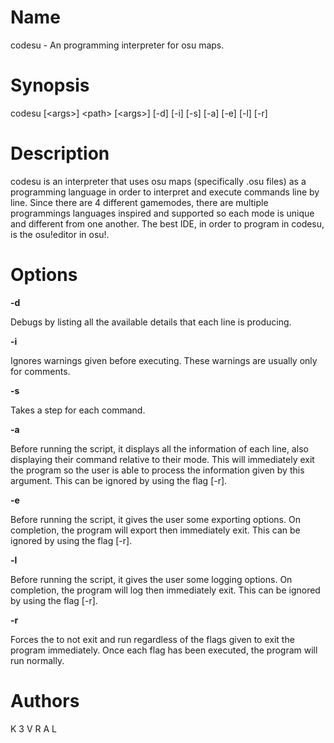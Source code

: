 # Name
codesu - An programming interpreter for osu maps.

# Synopsis
codesu [\<args>] \<path> [\<args>] [-d] [-i] [-s] [-a] [-e] [-l] [-r]

# Description
codesu is an interpreter that uses osu maps (specifically .osu files) as a programming language in order to interpret and execute commands line by line. Since there are 4 different gamemodes, there are multiple programmings languages inspired and supported so each mode is unique and different from one another. The best IDE, in order to program in codesu, is the osu!editor in osu!.

# Options
**-d**

Debugs by listing all the available details that each line is producing.

**-i**

Ignores warnings given before executing. These warnings are usually only for comments.

**-s**

Takes a step for each command.

**-a**

Before running the script, it displays all the information of each line, also displaying their command relative to their mode. This will immediately exit the program so the user is able to process the information given by this argument. This can be ignored by using the flag [-r].

**-e**

Before running the script, it gives the user some exporting options. On completion, the program will export then immediately exit. This can be ignored by using the flag [-r].

**-l**

Before running the script, it gives the user some logging options. On completion, the program will log then immediately exit. This can be ignored by using the flag [-r].

**-r**

Forces the to not exit and run regardless of the flags given to exit the program immediately. Once each flag has been executed, the program will run normally.

# Authors
K 3 V R A L